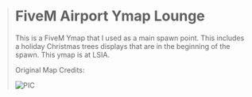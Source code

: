 > # FiveM Airport Ymap Lounge
> This is a FiveM Ymap that I used as a main spawn point. This includes a holiday Christmas trees displays that are in the beginning of the spawn. This ymap is at LSIA.
> 
> 
> Original Map Credits:
> 
>  ![PIC](https://cdn.discordapp.com/attachments/707792578141225052/796786652566519808/FiveM_GTAProcess_4sNh5PiQxr.jpg)
